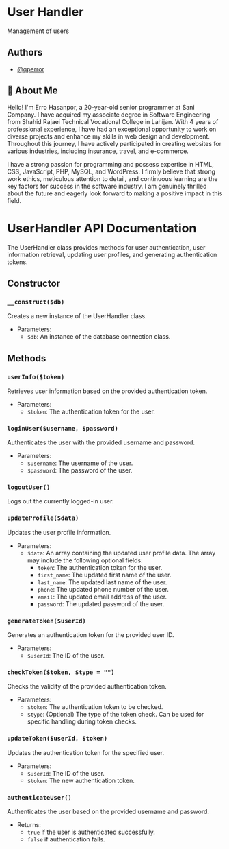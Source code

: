 
# User Handler

Management of users


## Authors

- [@qperror](https://www.github.com/qperror)




## 🚀 About Me
Hello! I'm Erro Hasanpor, a 20-year-old senior programmer at Sani Company. I have acquired my associate degree in Software Engineering from Shahid Rajaei Technical Vocational College in Lahijan. With 4 years of professional experience, I have had an exceptional opportunity to work on diverse projects and enhance my skills in web design and development. Throughout this journey, I have actively participated in creating websites for various industries, including insurance, travel, and e-commerce.

I have a strong passion for programming and possess expertise in HTML, CSS, JavaScript, PHP, MySQL, and WordPress. I firmly believe that strong work ethics, meticulous attention to detail, and continuous learning are the key factors for success in the software industry. I am genuinely thrilled about the future and eagerly look forward to making a positive impact in this field.


# UserHandler API Documentation

The UserHandler class provides methods for user authentication, user information retrieval, updating user profiles, and generating authentication tokens.

## Constructor

### `__construct($db)`

Creates a new instance of the UserHandler class.

- Parameters:
  - `$db`: An instance of the database connection class.

## Methods

### `userInfo($token)`

Retrieves user information based on the provided authentication token.

- Parameters:
  - `$token`: The authentication token for the user.

### `loginUser($username, $password)`

Authenticates the user with the provided username and password.

- Parameters:
  - `$username`: The username of the user.
  - `$password`: The password of the user.

### `logoutUser()`

Logs out the currently logged-in user.

### `updateProfile($data)`

Updates the user profile information.

- Parameters:
  - `$data`: An array containing the updated user profile data. The array may include the following optional fields:
    - `token`: The authentication token for the user.
    - `first_name`: The updated first name of the user.
    - `last_name`: The updated last name of the user.
    - `phone`: The updated phone number of the user.
    - `email`: The updated email address of the user.
    - `password`: The updated password of the user.

### `generateToken($userId)`

Generates an authentication token for the provided user ID.

- Parameters:
  - `$userId`: The ID of the user.

### `checkToken($token, $type = "")`

Checks the validity of the provided authentication token.

- Parameters:
  - `$token`: The authentication token to be checked.
  - `$type`: (Optional) The type of the token check. Can be used for specific handling during token checks.

### `updateToken($userId, $token)`

Updates the authentication token for the specified user.

- Parameters:
  - `$userId`: The ID of the user.
  - `$token`: The new authentication token.

### `authenticateUser()`

Authenticates the user based on the provided username and password.

- Returns:
  - `true` if the user is authenticated successfully.
  - `false` if authentication fails.
